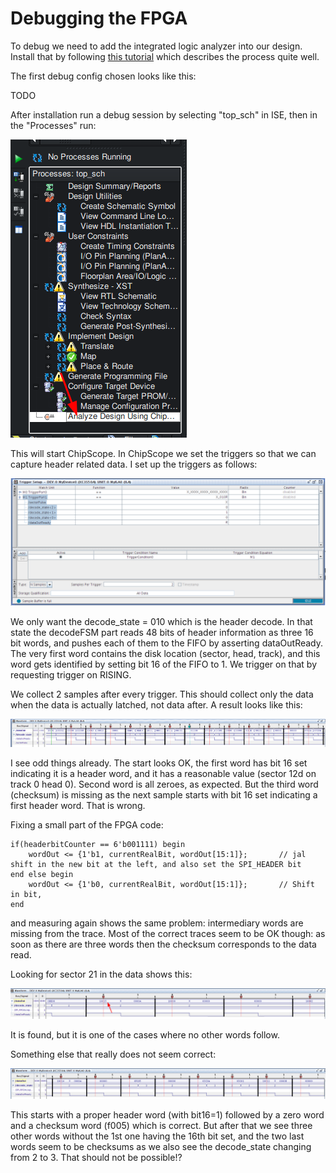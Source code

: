 # Debugging the FPGA

To debug we need to add the integrated logic analyzer into our design. Install that by following [this tutorial](https://docs.amd.com/v/u/en-US/ug750) which describes the process quite well.

The first debug config chosen looks like this:

TODO

After installation run a debug session by selecting "top_sch" in ISE, then in the "Processes" run:

![Run a LA session](start-chipscope.png)

This will start ChipScope. In ChipScope we set the triggers so that we can capture header related data. I set up the triggers as follows:

![Initial triggers](triggers-1.png)

We only want the decode_state = 010 which is the header decode. In that state the decodeFSM part reads 48 bits of header information as three 16 bit words, and pushes each of them to the FIFO by asserting dataOutReady. The very first word contains the disk location (sector, head, track), and this word gets identified by setting bit 16 of the FIFO to 1. We trigger on that by requesting trigger on RISING.

We collect 2 samples after every trigger. This should collect only the data when the data is actually latched, not data after. A result looks like this:

![first la sample](first-la-sample.png)

I see odd things already. The start looks OK, the first word has bit 16 set indicating it is a header word, and it has a reasonable value (sector 12d on track 0 head 0). Second word is all zeroes, as expected. But the third word (checksum) is missing as the next sample starts with bit 16 set indicating a first header word. That is wrong.

Fixing a small part of the FPGA code:
```
if(headerbitCounter == 6'b001111) begin
    wordOut <= {1'b1, currentRealBit, wordOut[15:1]};		// jal shift in the new bit at the left, and also set the SPI_HEADER bit
end else begin
    wordOut <= {1'b0, currentRealBit, wordOut[15:1]};		// Shift in bit,
end
```

and measuring again shows the same problem: intermediary words are missing from the trace. Most of the correct traces seem to be OK though: as soon as there are three words then the checksum corresponds to the data read.

Looking for sector 21 in the data shows this:

![Sector 21 1st occurrence](sector-21-1.png)

It is found, but it is one of the cases where no other words follow.

Something else that really does not seem correct:

![Too many decode words](decode-words-too-many.png)

This starts with a proper header word (with bit16=1) followed by a zero word and a checksum word (f005) which is correct. But after that we see three other words without the 1st one having the 16th bit set, and the two last words seem to be checksums as we also see the decode_state changing from 2 to 3. That should not be possible!?
